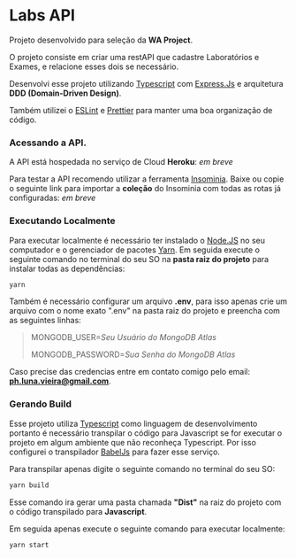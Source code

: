 # Labs API

Projeto desenvolvido para seleção da **WA Project**.

O projeto consiste em criar uma restAPI que cadastre Laboratórios e Exames, e relacione esses dois se necessário.

Desenvolvi esse projeto utilizando [Typescript](https://www.typescriptlang.org/) com [Express.Js](https://expressjs.com/pt-br/) e arquitetura **DDD (Domain-Driven Design)**.

Também utilizei o [ESLint](https://eslint.org/) e [Prettier](https://prettier.io/) para manter uma boa organização de código.

### Acessando a API.

A API está hospedada no serviço de Cloud **Heroku**: _em breve_

Para testar a API recomendo utilizar a ferramenta [Insominia](https://insomnia.rest/download).
Baixe ou copie o seguinte link para importar a **coleção** do Insominia com todas as rotas já configuradas: _em breve_

### Executando Localmente

Para executar localmente é necessário ter instalado o [Node.JS](https://nodejs.org) no seu computador e o gerenciador de pacotes [Yarn](https://yarnpkg.com/).
Em seguida execute o seguinte comando no terminal do seu SO na **pasta raiz do projeto** para instalar todas as dependências:

```bash
yarn
```

Também é necessário configurar um arquivo **.env**, para isso apenas crie um arquivo com o nome exato ".env" na pasta raiz do projeto e preencha com as seguintes linhas:

> MONGODB_USER=_Seu Usuário do MongoDB Atlas_
>
> MONGODB_PASSWORD=_Sua Senha do MongoDB Atlas_

Caso precise das credencias entre em contato comigo pelo email: **ph.luna.vieira@gmail.com**.

### Gerando Build

Esse projeto utiliza [Typescript](https://www.typescriptlang.org/) como linguagem de desenvolvimento portanto é necessário transpilar o código para Javascript se for executar o projeto em algum ambiente que não reconheça Typescript.
Por isso configurei o transpilador [BabelJs](https://babeljs.io/) para fazer esse serviço.

Para transpilar apenas digite o seguinte comando no terminal do seu SO:

```bash
yarn build
```

Esse comando ira gerar uma pasta chamada **"Dist"** na raiz do projeto com o código transpilado para **Javascript**.

Em seguida apenas execute o seguinte comando para executar localmente:

```bash
yarn start
```
